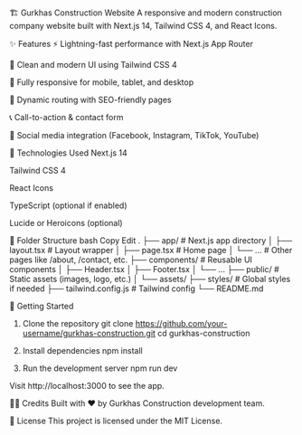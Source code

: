 🏗️ Gurkhas Construction Website
A responsive and modern construction company website built with Next.js 14, Tailwind CSS 4, and React Icons.

<!-- Optional: Replace with a real image -->

✨ Features
⚡ Lightning-fast performance with Next.js App Router

🎨 Clean and modern UI using Tailwind CSS 4

📱 Fully responsive for mobile, tablet, and desktop

🧭 Dynamic routing with SEO-friendly pages

📞 Call-to-action & contact form

🔗 Social media integration (Facebook, Instagram, TikTok, YouTube)

🚀 Technologies Used
Next.js 14

Tailwind CSS 4

React Icons

TypeScript (optional if enabled)

Lucide or Heroicons (optional)

📁 Folder Structure
bash
Copy
Edit
.
├── app/ # Next.js app directory
│ ├── layout.tsx # Layout wrapper
│ ├── page.tsx # Home page
│ └── ... # Other pages like /about, /contact, etc.
├── components/ # Reusable UI components
│ ├── Header.tsx
│ ├── Footer.tsx
│ └── ...
├── public/ # Static assets (images, logo, etc.)
│ └── assets/
├── styles/ # Global styles if needed
├── tailwind.config.js # Tailwind config
└── README.md

🔧 Getting Started

1. Clone the repository
   git clone https://github.com/your-username/gurkhas-construction.git
   cd gurkhas-construction

2. Install dependencies
   npm install

3. Run the development server
   npm run dev

Visit http://localhost:3000 to see the app.

👷‍♂️ Credits
Built with ❤️ by Gurkhas Construction development team.

📝 License
This project is licensed under the MIT License.
